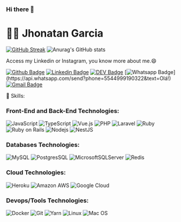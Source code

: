 ### Hi there 👋

# :man_technologist: Jhonatan Garcia

[![GitHub Streak](http://github-readme-streak-stats.herokuapp.com?user=JhonatanGarcia92&theme=dark)](https://git.io/streak-stats)
![Anurag's GitHub stats](https://github-readme-stats.vercel.app/api?username=JhonatanGarcia92&count_private=true&show_icons=true&theme=dark)


<p align="left">
Access my Linkedin or Instagram, you know more about me.😄

</p>

[![Github Badge](https://img.shields.io/badge/-Instagram-fff?style=for-the-badge&logo=Instagram&logoColor=red&link=https://www.instagram.com/jhonatangarcia.developer/)](https://www.instagram.com/jhonatangarcia.developer/)
[![Linkedin Badge](https://img.shields.io/badge/-LinkedIn-blue?style=for-the-badge&logo=Linkedin&logoColor=white&link=https://www.linkedin.com/in/jhonatangarcia/)](https://www.linkedin.com/in/jhonatangarcia92/)
[![DEV Badge](https://img.shields.io/badge/-DEV.to-000?style=for-the-badge&logo=dev.to&logoColor=white&link=https://dev.to/jhonatangarcia92)](https://dev.to/jhonatangarcia92)
[![Whatsapp Badge](https://img.shields.io/badge/-Whatsapp-4CA143?style=for-the-badge&labelColor=4CA143&logo=whatsapp&logoColor=white&link=https://api.whatsapp.com/send?phone=5512988344336&text=Olá!)](https://api.whatsapp.com/send?phone=5544999190322&text=Olá!)
[![Gmail Badge](https://img.shields.io/badge/-Gmail-c14438?style=for-the-badge&logo=Gmail&logoColor=white&link=mailto:jhonatan.henrique.garcia@gmail.com)](mailto:jhonatan.henrique.garcia@gmail.com)


🔭 Skills:

### Front-End and Back-End Technologies:
![JavaScript](https://img.shields.io/badge/javascript-%23323330.svg?style=for-the-badge&logo=javascript&logoColor=%23F7DF1E)
![TypeScript](https://img.shields.io/badge/typescript-%23007ACC.svg?style=for-the-badge&logo=typescript&logoColor=white)
![Vue.js](https://img.shields.io/badge/vuejs-%2335495e.svg?style=for-the-badge&logo=vuedotjs&logoColor=%234FC08D)
![PHP](https://img.shields.io/badge/-Php-609?style=for-the-badge&logo=php&logoColor=white)
![Laravel](https://img.shields.io/badge/-Laravel-ff2d20?style=for-the-badge&logo=laravel&logoColor=white)
![Ruby](https://img.shields.io/badge/-Ruby-CC342D?style=for-the-badge&logo=ruby&logoColor=white)
![Ruby on Rails](https://img.shields.io/badge/-Ruby%20on%20Rails-cc0000?style=for-the-badge&logo=ruby-on-rails&logoColor=white)
![Nodejs](https://img.shields.io/badge/-Node.js-43853d?style=for-the-badge&logo=Node.js&logoColor=white)
![NestJS](https://img.shields.io/badge/nestjs-%23E0234E.svg?style=for-the-badge&logo=nestjs&logoColor=white)

### Databases Technologies:
![MySQL](https://img.shields.io/badge/-MySQL-00758F?style=for-the-badge&logo=mysql&logoColor=white)
![PostgresSQL](https://img.shields.io/badge/-PostgreSQL-1a0dab?style=for-the-badge&logo=postgresql&logoColor=white)
![MicrosoftSQLServer](https://img.shields.io/badge/Microsoft%20SQL%20Sever-CC2927?style=for-the-badge&logo=microsoft%20sql%20server&logoColor=white)
![Redis](https://img.shields.io/badge/-Redis-ff2d20?style=for-the-badge&logo=redis&logoColor=white)

### Cloud Technologies:
![Heroku](https://img.shields.io/badge/-Heroku-430098?style=for-the-badge&logo=heroku&logoColor=white)
![Amazon AWS](https://img.shields.io/badge/Amazon%20Web%20Services-ec7211?style=for-the-badge&logo=amazon-aws&logoColor=white)
![Google Cloud](https://img.shields.io/badge/Googe%20Cloud-1a73e8?style=for-the-badge&logo=google-cloud&logoColor=white)

### Devops/Tools Technologies:
![Docker](https://img.shields.io/badge/-Docker-46a2f1?style=for-the-badge&logo=docker&logoColor=white)
![Git](https://img.shields.io/badge/-Git-F05032?style=for-the-badge&logo=git&logoColor=white)
![Yarn](https://img.shields.io/badge/yarn-%232C8EBB.svg?style=for-the-badge&logo=yarn&logoColor=white)
![Linux](https://img.shields.io/badge/Linux-FCC624?style=for-the-badge&logo=linux&logoColor=black)
![Mac OS](https://img.shields.io/badge/mac%20os-000000?style=for-the-badge&logo=macos&logoColor=F0F0F0)


